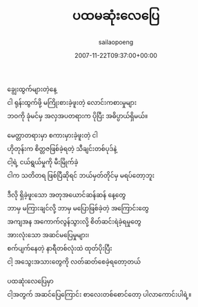 ﻿---
_last_editor_used_jetpack: block-editor
_publicize_job_id: "59410845075"
_wp_old_date: "2021-06-10"
author: sailaopoeng
categories:
  - poems
date: "2007-11-22T09:37:00+00:00"
parent_post_id: null
post_id: "290"
timeline_notification: "1623282017"
title: ပထမဆုံးလေပြေ
url: /2007/11/22/ပထမဆုံးလေပြေ/

---
ချွေးထွက်များတဲ့နေ့  
ငါ ရုန်းထွက်ဖို့ မကြိုးစားခဲ့ဖူးတဲ့ လောင်းကစားမှုများ  
ဘဝကို ခုံမင်မှ အလှအပတရားက ပိုပြီး အဓိပ္ပာယ်ရှိမယ်။

မေတ္တာတရားမှာ စကားမှားခဲ့ဖူးတဲ့ ငါ  
ဟိုတုန်းက စိတ္တဇဖြစ်ခဲ့ရတဲ့ သီချင်းတစ်ပုဒ်နဲ့  
ငါ့ရဲ့ ငယ်ရွယ်မှုကို မီးမြိုက်ခဲ့  
ငါက သတိတရ ဖြစ်ပြီဆိုရင် ဘယ်မှတ်တိုင်မှ မရပ်တော့ဘူး

ဒီလို ရှိခဲ့ဖူးသော အတုအယောင်ဆန်ဆန် နေ့တွေ  
ဘာမှ မကြားချင်လို့ ဘာမှ မပြောဖြစ်ခဲ့တဲ့ အကြောင်းတွေ  
အကျအန အကောက်လွန်သွားလို့ စိတ်ဆင်းရဲခဲ့ရမှုတွေ  
အားလုံးသော အဆင်မပြေမှုများ၊  
စက်ပျက်နေတဲ့ နာရီတစ်လုံးထဲ ထုတ်ပိုးပြီး  
ငါ့ အသွေးအသားတွေကို လတ်ဆတ်စေခဲ့ရတော့တယ်

ပထဆုံးလေပြေမှာ  
ငါ့အတွက် အဆင်ပြေကြောင်း စာလေးတစ်စောင်တော့ ပါလာကောင်းပါရဲ့။
